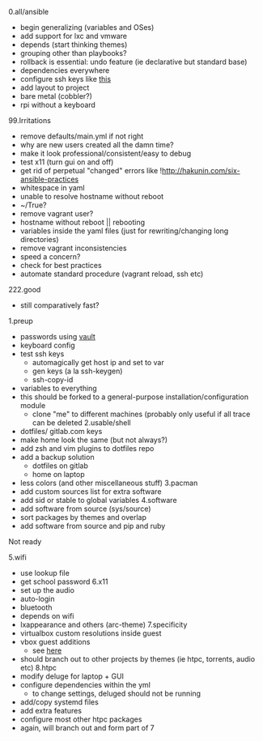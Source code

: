 0.all/ansible
+   begin generalizing (variables and OSes)
+   add support for lxc and vmware
+   depends (start thinking themes)
+   grouping other than playbooks?
+   rollback is essential: undo feature (ie declarative but standard base)
+   dependencies everywhere
+   configure ssh keys like [this](http://hakunin.com/six-ansible-practices)
+   add layout to project
+   bare metal (cobbler?)
+   rpi without a keyboard

99.Irritations
+   remove defaults/main.yml if not right
+   why are new users created all the damn time?
+   make it look professional/consistent/easy to debug
+   test x11 (turn gui on and off)
+   get rid of perpetual "changed" errors like
    !http://hakunin.com/six-ansible-practices
+   whitespace in yaml
+   unable to resolve hostname without reboot
+   ~/True?
+   remove vagrant user?
+   hostname without reboot || rebooting
+   variables inside the yaml files (just for rewriting/changing long directories)
+   remove vagrant inconsistencies
+   speed a concern?
+   check for best practices
+   automate standard procedure (vagrant reload, ssh etc)

222.good
+   still comparatively fast?

1.preup
+   passwords using
[vault](http://docs.ansible.com/ansible/playbooks_best_practices.html#best-practices-for-variables-and-vaults)
+   keyboard config
+   test ssh keys 
    +   automagically get host ip and set to var
    +   gen keys (a la ssh-keygen)
    +   ssh-copy-id
+   variables to everything
+   this should be forked to a general-purpose installation/configuration module
    +   clone "me" to different machines (probably only useful if all trace can
        be deleted
2.usable/shell
+   dotfiles/ gitlab.com keys
+   make home look the same (but not always?)
+   add zsh and vim plugins to dotfiles repo
+   add a backup solution
    +   dotfiles on gitlab
    +   home on laptop
+   less colors (and other miscellaneous stuff)
3.pacman
+   add custom sources list for extra software
+   add sid or stable to global variables
4.software
+   add software from source (sys/source)
+   sort packages by themes and overlap
+   add software from source and pip and ruby

Not ready

5.wifi
+   use lookup file
+   get school password
6.x11
+   set up the audio
+   auto-login
+   bluetooth
+   depends on wifi
+   lxappearance and others (arc-theme)
7.specificity
+   virtualbox custom resolutions inside guest
+   vbox guest additions
    +   see
        [here](https://github.com/PeterMosmans/ansible-role-virtualbox-guest)
+   should branch out to other projects by themes (ie htpc, torrents, audio etc)
8.htpc
+   modify deluge for laptop + GUI
+   configure dependencies within the yml
    +   to change settings, deluged should not be running
+   add/copy systemd files
+   add extra features
+   configure most other htpc packages
+   again, will branch out and form part of 7
